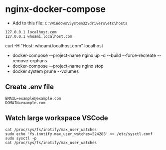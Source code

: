 # nginx-docker-compose

* Add to this file: `C:\Windows\System32\drivers\etc\hosts`

```
127.0.0.1 localhost.com
127.0.0.1 whoami.localhost.com
```

curl -H "Host: whoami.localhost.com" localhost

* docker-compose --project-name nginx up -d --build --force-recreate --remove-orphans
* docker-compose --project-name nginx stop
* docker system prune --volumes

## Create .env file

```shell
EMAIL=example@example.com
DOMAIN=example.com
```

## Watch large workspace VSCode
```shell
cat /proc/sys/fs/inotify/max_user_watches
sudo echo 'fs.inotify.max_user_watches=524288' >> /etc/sysctl.conf
sudo sysctl -p
cat /proc/sys/fs/inotify/max_user_watches
```
